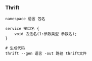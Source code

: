 ### Thrift

```
namespace 语言 包名

service 接口名 {
    void 方法名(1:参数类型 参数名);
}
```

```shell
# 生成代码
thrift --gen 语言 -out 路径 thrift文件
```


